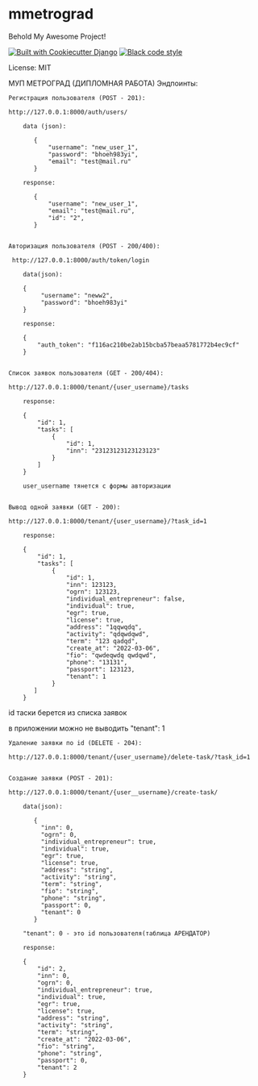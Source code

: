# mmetrograd

Behold My Awesome Project!

[![Built with Cookiecutter Django](https://img.shields.io/badge/built%20with-Cookiecutter%20Django-ff69b4.svg?logo=cookiecutter)](https://github.com/cookiecutter/cookiecutter-django/)
[![Black code style](https://img.shields.io/badge/code%20style-black-000000.svg)](https://github.com/ambv/black)

License: MIT

МУП МЕТРОГРАД (ДИПЛОМНАЯ РАБОТА)
Эндпоинты:

    Регистрация пользователя (POST - 201):

    http://127.0.0.1:8000/auth/users/

        data (json):

           {
               "username": "new_user_1",
               "password": "bhoeh983yi",
               "email": "test@mail.ru"
           }

        response:

           {
               "username": "new_user_1",
               "email": "test@mail.ru",
               "id": "2",
           }


    Авторизация пользователя (POST - 200/400):

     http://127.0.0.1:8000/auth/token/login

        data(json):

        {
             "username": "neww2",
             "password": "bhoeh983yi"
        }

        response:

        {
            "auth_token": "f116ac210be2ab15bcba57beaa5781772b4ec9cf"
        }


    Список заявок пользователя (GET - 200/404):

    http://127.0.0.1:8000/tenant/{user_username}/tasks

        response:

        {
            "id": 1,
            "tasks": [
                {
                    "id": 1,
                    "inn": "23123123123123123"
                }
            ]
        }

        user_username тянется с формы авторизации


    Вывод одной заявки (GET - 200):

    http://127.0.0.1:8000/tenant/{user_username}/?task_id=1

        response:

        {
            "id": 1,
            "tasks": [
                {
                    "id": 1,
                    "inn": 123123,
                    "ogrn": 123123,
                    "individual_entrepreneur": false,
                    "individual": true,
                    "egr": true,
                    "license": true,
                    "address": "1qqwqdq",
                    "activity": "qdqwdqwd",
                    "term": "123 qadqd",
                    "create_at": "2022-03-06",
                    "fio": "qwdeqwdq qwdqwd",
                    "phone": "13131",
                    "passport": 123123,
                    "tenant": 1
                }
           ]
        }

id таски берется из списка заявок

в приложении можно не выводить "tenant": 1

    Удаление заявки по id (DELETE - 204):

    http://127.0.0.1:8000/tenant/{user_username}/delete-task/?task_id=1


    Создание заявки (POST - 201):

    http://127.0.0.1:8000/tenant/{user__username}/create-task/

        data(json):

           {
             "inn": 0,
             "ogrn": 0,
             "individual_entrepreneur": true,
             "individual": true,
             "egr": true,
             "license": true,
             "address": "string",
             "activity": "string",
             "term": "string",
             "fio": "string",
             "phone": "string",
             "passport": 0,
             "tenant": 0
           }

        "tenant": 0 - это id пользователя(таблица АРЕНДАТОР)

        response:

        {
            "id": 2,
            "inn": 0,
            "ogrn": 0,
            "individual_entrepreneur": true,
            "individual": true,
            "egr": true,
            "license": true,
            "address": "string",
            "activity": "string",
            "term": "string",
            "create_at": "2022-03-06",
            "fio": "string",
            "phone": "string",
            "passport": 0,
            "tenant": 2
        }
